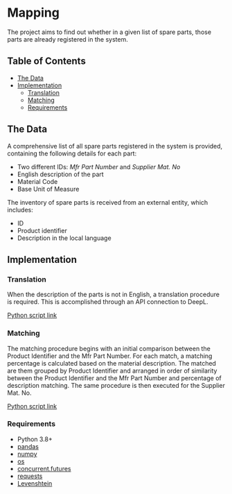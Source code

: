 # Mapping

The project aims to find out whether in a given list of spare parts, those parts are already registered in the system.

## Table of Contents
- [The Data](#The-Data)
- [Implementation](#Implementation)
    - [Translation](#Translation)
    - [Matching](#Matching)
    - [Requirements](#Requirements)

## The Data
A comprehensive list of all spare parts registered in the system is provided, containing the following details for each part:
- Two different IDs: _Mfr Part Number_ and _Supplier Mat. No_
- English description of the part
- Material Code
- Base Unit of Measure

The inventory of spare parts is received from an external entity, which includes:
- ID
- Product identifier
- Description in the local language

## Implementation
### Translation
When the description of the parts is not in English, a translation procedure is required. This is accomplished through an API connection to DeepL.

[Python script link](Inventory_Translation.py)

### Matching
The matching procedure begins with an initial comparison between the Product Identifier and the Mfr Part Number. For each match, a matching percentage is calculated based on the material description. The matched are them grouped by Product Identifier and arranged in order of similarity between the Product Identifier and the Mfr Part Number and percentage of description matching. 
The same procedure is then executed for the Supplier Mat. No. 

[Python script link](Matching.py)

### Requirements
- Python 3.8+
- [pandas](https://pandas.pydata.org/docs/)
- [numpy](https://github.com/numpy/numpy)
- [os](https://docs.python.org/3/library/os.html)
- [concurrent.futures](https://docs.python.org/3/library/concurrent.futures.html)
- [requests](https://pypi.org/project/requests/)
- [Levenshtein](https://pypi.org/project/python-Levenshtein/)
